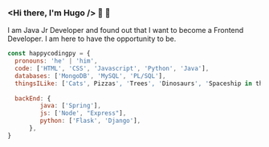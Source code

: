 ### <Hi there, I'm Hugo /> 👋 🌱

I am Java Jr Developer and found out that I want to become a Frontend Developer. I am here to have the opportunity to be.

```javascript
const happycodingpy = {
  pronouns: 'he' | 'him',
  code: ['HTML', 'CSS', 'Javascript', 'Python', 'Java'],
  databases: ['MongoDB', 'MySQL', 'PL/SQL'],
  thingsILike: ['Cats', Pizzas', 'Trees', 'Dinosaurs', 'Spaceship in the universe'],
  
  backEnd: {
         java: ['Spring'],
         js: ['Node', "Express"],
         python: ['Flask', 'Django'],
      },
}  
  
```

<!--
**happycodingpy/happycodingpy** is a ✨ _special_ ✨ repository because its `README.md` (this file) appears on your GitHub profile.

Here are some ideas to get you started:

- 🔭 I’m currently working on ...
- 🌱 I’m currently learning ...
- 👯 I’m looking to collaborate on ...
- 🤔 I’m looking for help with ...
- 💬 Ask me about ...
- 📫 How to reach me: ...
- 😄 Pronouns: ...
- ⚡ Fun fact: ...
-->
